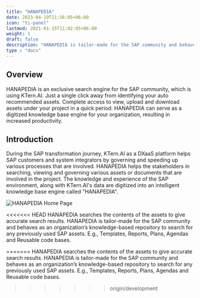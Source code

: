 ```yaml
---
title: "HANAPEDIA"
date: 2023-04-19T11:56:05+06:00
icon: "ti-panel"
lastmod: 2021-01-15T11:02:05+06:00
weight: 1
draft: false
description: "HANAPEDIA is tailor-made for the SAP community and behaves as an organization’s knowledge-based repository to surf for any previously used SAP assets, issue reference, process plan, etc., Eg: Templates, Reports, Plan, Agenda, Reusable code base, etc."
type : "docs"
---
```


## Overview

HANAPEDIA is an exclusive search engine for the SAP community, which is using KTern.AI. Just a single click away from identifying your auto recommended assets. Complete access to view, upload and download assets under your project in a quick period. HANAPEDIA can serve as a digitized knowledge base engine for your organization, resulting in increased productivity.

## Introduction

During the SAP transformation journey, KTern.AI as a DXaaS platform helps SAP customers and system integrators by governing and speeding up various processes that are involved. HANAPEDIA helps the stakeholders in searching, viewing and governing various assets or documents that are involved in the project. The knowledge and experience of the SAP environment, along with KTern.AI's data are digitized into an intelligent knowledge base engine called "HANAPEDIA". 

![HANAPEDIA Home Page](https://storage.googleapis.com/ktern-public-files/product-documentation/hanapedia-home-page.png)

<<<<<<< HEAD
HANAPEDIA searches the contents of the assets to give accurate search results. HANAPEDIA is tailor-made for the SAP community and behaves as an organization’s knowledge-based repository to search for any previously used SAP assets. 
E.g., Templates, Reports, Plans, Agendas and Reusable code bases.

=======
HANAPEDIA searches the contents of the assets to give accurate search results. HANAPEDIA is tailor-made for the SAP community and behaves as an organization’s knowledge-based repository to search for any previously used SAP assets. E.g., Templates, Reports, Plans, Agendas and Reusable code bases.
>>>>>>> origin/development
